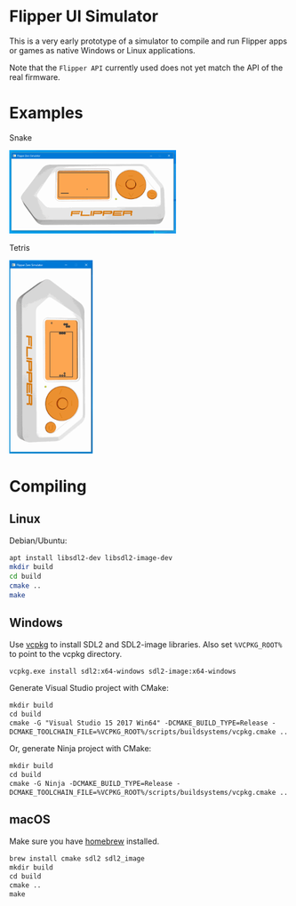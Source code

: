 # Flipper UI Simulator

This is a very early prototype of a simulator to compile and run Flipper apps or games as native Windows or Linux applications.

Note that the `Flipper API` currently used does not yet match the API of the real firmware.

# Examples
Snake

<img src="./gif/flipperzero-snake.gif" alt="snake" width="300"/> 

Tetris

<img src="./gif/flipperzero-tetris.gif" alt="snake" width="150"/>

# Compiling
## Linux 

Debian/Ubuntu:
```bash
apt install libsdl2-dev libsdl2-image-dev
mkdir build
cd build
cmake ..
make
```

## Windows

Use [vcpkg](https://github.com/microsoft/vcpkg) to install SDL2 and SDL2-image libraries. Also set `%VCPKG_ROOT%` to point to the vcpkg directory.

```
vcpkg.exe install sdl2:x64-windows sdl2-image:x64-windows
```
Generate Visual Studio project with CMake:
```
mkdir build
cd build
cmake -G "Visual Studio 15 2017 Win64" -DCMAKE_BUILD_TYPE=Release -DCMAKE_TOOLCHAIN_FILE=%VCPKG_ROOT%/scripts/buildsystems/vcpkg.cmake ..
```

Or, generate Ninja project with CMake:
```
mkdir build
cd build
cmake -G Ninja -DCMAKE_BUILD_TYPE=Release -DCMAKE_TOOLCHAIN_FILE=%VCPKG_ROOT%/scripts/buildsystems/vcpkg.cmake ..
```

## macOS

Make sure you have [homebrew](https://brew.sh) installed.

```
brew install cmake sdl2 sdl2_image
mkdir build
cd build
cmake ..
make
```
